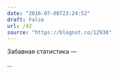 ```yaml
---
date: "2016-07-08T23:24:52"
draft: False
url: /42
source: "https://blognot.co/12938"
---
```


Забавная статистика — 

...
